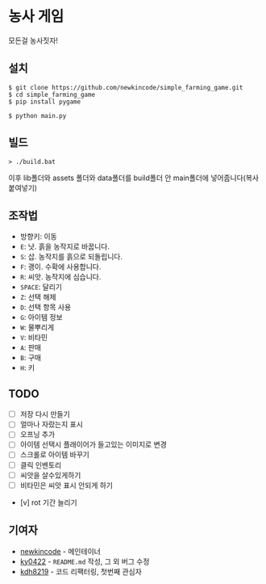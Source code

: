 # 농사 게임

모든걸 농사짓자!

## 설치

```console
$ git clone https://github.com/newkincode/simple_farming_game.git
$ cd simple_farming_game
$ pip install pygame

$ python main.py
```

## 빌드

```console
> ./build.bat
```
이후 lib폴더와 assets 폴더와 data폴더를 build폴더 안 main폴더에 넣어줍니다(복사 붙여넣기)

## 조작법

-   방향키: 이동
-   `E`: 낫. 흙을 농작지로 바꿉니다.
-   `S`: 삽. 농작지를 흙으로 되돌립니다.
-   `F`: 괭이. 수확에 사용합니다.
-   `R`: 씨앗. 농작지에 심습니다.
-   `SPACE`: 달리기
-   `Z`: 선택 해제
-   `D`: 선택 항목 사용
-   `G`: 아이템 정보
-   `W`: 물뿌리게
-   `V`: 비타민
-   `A`: 판매
-   `B`: 구매
-   `H`: 키
## TODO

-   [ ] 저장 다시 만들기
-   [ ] 얼마나 자랐는지 표시
-   [ ] 오프닝 추가
-   [ ] 아이템 선택시 플래이어가 들고있는 이미지로 변경
-   [ ] 스크롤로 아이템 바꾸기
-   [ ] 클릭 인벤토리
-   [ ] 씨앗을 살수있게하기
-   [ ] 비타민은 씨앗 표시 안되게 하기
-   [v] rot 기간 늘리기

## 기여자

-   [newkincode](https://github.com/newkincode) - 메인테이너
-   [ky0422](https://github.com/ky0422) - `README.md` 작성, 그 외 버그 수정
-   [kdh8219](https://github.com/kdh8219) - 코드 리팩터링, 첫번째 관심자
